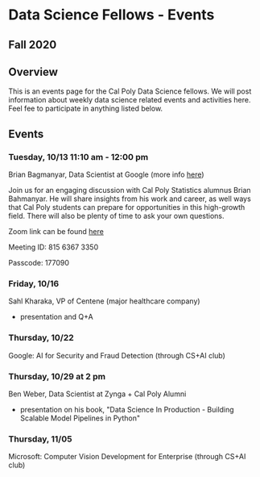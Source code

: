 # Data Science Fellows - Events
## Fall 2020
## Overview
This is an events page for the Cal Poly Data Science fellows.  We will post information about weekly data science related events and activities here.  Feel fee to participate in anything listed below.

## Events

### Tuesday, 10/13 11:10 am - 12:00 pm

Brian Bagmanyar, Data Scientist at Google (more info [here](https://calpoly.joinhandshake.com/events/588491))

Join us for an engaging discussion with Cal Poly Statistics alumnus Brian Bahmanyar.  He will share insights from his work and career, as well ways that Cal Poly students can prepare for opportunities in this high-growth field. There will also be plenty of time to ask your own questions.

Zoom link can be found [here](ttps://calpoly.zoom.us/j/81563673350?pwd=NXN6NVc5Mjg5NmY2WG00aXFPcUozZz09)

Meeting ID: 815 6367 3350

Passcode: 177090

### Friday, 10/16

Sahl Kharaka, VP of Centene (major healthcare company)
- presentation and Q+A

### Thursday, 10/22

Google: AI for Security and Fraud Detection (through CS+AI club)

### Thursday, 10/29 at 2 pm

Ben Weber, Data Scientist at Zynga + Cal Poly Alumni 
- presentation on his book, "Data Science In Production - Building Scalable Model Pipelines in Python"

### Thursday, 11/05
Microsoft: Computer Vision Development for Enterprise (through CS+AI club)
